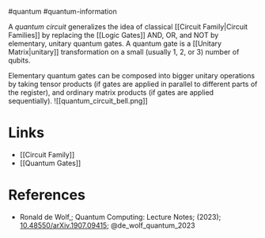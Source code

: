 #quantum #quantum-information 

A *quantum circuit*  generalizes the idea of classical [[Circuit Family|Circuit Families]] by replacing the [[Logic Gates]] AND, OR, and NOT by elementary, unitary quantum gates. 
A quantum gate is a [[Unitary Matrix|unitary]] transformation on a small (usually 1, 2, or 3) number of qubits.

Elementary quantum gates can be composed into bigger unitary operations by taking tensor products (if gates are applied in parallel to different parts of the register), and ordinary matrix products (if gates are applied sequentially).
![[quantum_circuit_bell.png]]
# Links
- [[Circuit Family]]
- [[Quantum Gates]]

# References
-  Ronald de Wolf,; Quantum Computing: Lecture Notes; (2023); [10.48550/arXiv.1907.09415](https://www.doi.org/10.48550/arXiv.1907.09415);  @de_wolf_quantum_2023 
